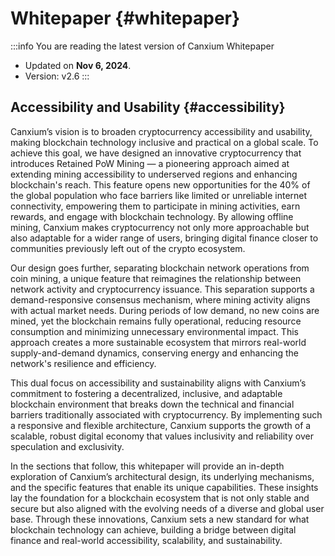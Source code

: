 # Whitepaper {#whitepaper}

:::info You are reading the latest version of Canxium Whitepaper

- Updated on **Nov 6, 2024**.
- Version: v2.6
  :::
  
## Accessibility and Usability {#accessibility}

Canxium’s vision is to broaden cryptocurrency accessibility and usability, making blockchain technology inclusive and practical on a global scale. To achieve this goal, we have designed an innovative cryptocurrency that introduces Retained PoW Mining — a pioneering approach aimed at extending mining accessibility to underserved regions and enhancing blockchain's reach. This feature opens new opportunities for the 40% of the global population who face barriers like limited or unreliable internet connectivity, empowering them to participate in mining activities, earn rewards, and engage with blockchain technology. By allowing offline mining, Canxium makes cryptocurrency not only more approachable but also adaptable for a wider range of users, bringing digital finance closer to communities previously left out of the crypto ecosystem.

Our design goes further, separating blockchain network operations from coin mining, a unique feature that reimagines the relationship between network activity and cryptocurrency issuance. This separation supports a demand-responsive consensus mechanism, where mining activity aligns with actual market needs. During periods of low demand, no new coins are mined, yet the blockchain remains fully operational, reducing resource consumption and minimizing unnecessary environmental impact. This approach creates a more sustainable ecosystem that mirrors real-world supply-and-demand dynamics, conserving energy and enhancing the network's resilience and efficiency.

This dual focus on accessibility and sustainability aligns with Canxium’s commitment to fostering a decentralized, inclusive, and adaptable blockchain environment that breaks down the technical and financial barriers traditionally associated with cryptocurrency. By implementing such a responsive and flexible architecture, Canxium supports the growth of a scalable, robust digital economy that values inclusivity and reliability over speculation and exclusivity.

In the sections that follow, this whitepaper will provide an in-depth exploration of Canxium’s architectural design, its underlying mechanisms, and the specific features that enable its unique capabilities. These insights lay the foundation for a blockchain ecosystem that is not only stable and secure but also aligned with the evolving needs of a diverse and global user base. Through these innovations, Canxium sets a new standard for what blockchain technology can achieve, building a bridge between digital finance and real-world accessibility, scalability, and sustainability.
